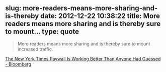 slug: more-readers-means-more-sharing-and-is-thereby
date: 2012-12-22 10:38:22
title: More readers means more sharing and is thereby sure to mount...
type: quote
---

> More readers means more sharing and is thereby sure to mount increased traffic.

[The New York Times Paywall Is Working Better Than Anyone Had Guessed - Bloomberg](http://go.bloomberg.com/tech-blog/2012-12-20-the-new-york-times-paywall-is-working-better-than-anyone-had-guessed/)
